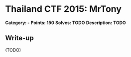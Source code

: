 # Thailand CTF 2015: MrTony

**Category: -**
**Points: 150**
**Solves: TODO**
**Description: TODO**

## Write-up

(TODO)